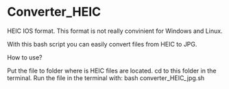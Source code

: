 # Converter_HEIC



HEIC IOS format. This format is not really convinient for Windows and Linux.

With this bash script you can easily convert files from HEIC to JPG.

How to use?

Put the file to folder where is HEIC files are located.
cd to this folder in the terminal.
Run the file in the terminal with:
bash converter_HEIC_jpg.sh
